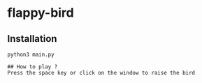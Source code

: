 # flappy-bird

## Installation
````
python3 main.py

## How to play ?
Press the space key or click on the window to raise the bird
